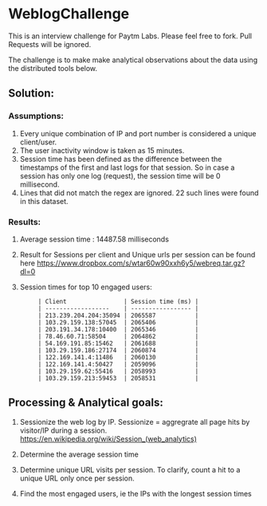 # WeblogChallenge
This is an interview challenge for Paytm Labs. Please feel free to fork. Pull Requests will be ignored.

The challenge is to make make analytical observations about the data using the distributed tools below.

## Solution:

### Assumptions:
1. Every unique combination of IP and port number is considered a unique client/user.
2. The user inactivity window is taken as 15 minutes.
3. Session time has been defined as the difference between the timestamps of the first and last logs for that session. So in case a session has only one log (request), the session time will be 0 millisecond.
4. Lines that did not match the regex are ignored. 22 such lines were found in this dataset.

### Results:
1. Average session time : 14487.58 milliseconds
2. Result for Sessions per client and Unique urls per session can be found here https://www.dropbox.com/s/wtar60w90xxh6y5/webreq.tar.gz?dl=0
3. Session times for top 10 engaged users: 

            | Client                | Session time (ms) |
            | ------------------    | ----------------- |
            | 213.239.204.204:35094 | 2065587           |
            | 103.29.159.138:57045  | 2065406           |
            | 203.191.34.178:10400  | 2065346           |
            | 78.46.60.71:58504     | 2064862           |
            | 54.169.191.85:15462   | 2061688           |
            | 103.29.159.186:27174  | 2060874           |
            | 122.169.141.4:11486   | 2060130           |
            | 122.169.141.4:50427   | 2059096           |
            | 103.29.159.62:55416   | 2058993           |
            | 103.29.159.213:59453  | 2058531           |
## Processing & Analytical goals:

1. Sessionize the web log by IP. Sessionize = aggregrate all page hits by visitor/IP during a session.
    https://en.wikipedia.org/wiki/Session_(web_analytics)

2. Determine the average session time

3. Determine unique URL visits per session. To clarify, count a hit to a unique URL only once per session.

4. Find the most engaged users, ie the IPs with the longest session times
